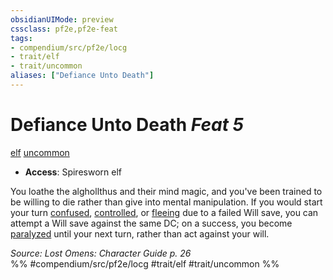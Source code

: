 ```yaml
---
obsidianUIMode: preview
cssclass: pf2e,pf2e-feat
tags:
- compendium/src/pf2e/locg
- trait/elf
- trait/uncommon
aliases: ["Defiance Unto Death"]
---
```

# Defiance Unto Death  *Feat 5*  
[elf](../../rules/traits/elf.md)  [uncommon](../../rules/traits/uncommon.md)  

- **Access**: Spiresworn elf

You loathe the alghollthus and their mind magic, and you've been trained to be willing to die rather than give into mental manipulation. If you would start your turn [confused](../../rules/conditions.md#Confused), [controlled](../../rules/conditions.md#Controlled), or [fleeing](../../rules/conditions.md#Fleeing) due to a failed Will save, you can attempt a Will save against the same DC; on a success, you become [paralyzed](../../rules/conditions.md#Paralyzed) until your next turn, rather than act against your will.

*Source: Lost Omens: Character Guide p. 26*  
%% #compendium/src/pf2e/locg #trait/elf #trait/uncommon %%